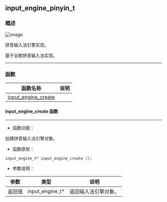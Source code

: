 ## input\_engine\_pinyin\_t
### 概述
![image](images/input_engine_pinyin_t_0.png)


 拼音输入法引擎实现。

 基于谷歌拼音输入法实现。




----------------------------------
### 函数
<p id="input_engine_pinyin_t_methods">

| 函数名称 | 说明 | 
| -------- | ------------ | 
| <a href="#input_engine_pinyin_t_input_engine_create">input\_engine\_create</a> |  |
#### input\_engine\_create 函数
-----------------------

* 函数功能：

> <p id="input_engine_pinyin_t_input_engine_create">
 创建拼音输入法引擎对象。





* 函数原型：

```
input_engine_t* input_engine_create ();
```

* 参数说明：

| 参数 | 类型 | 说明 |
| -------- | ----- | --------- |
| 返回值 | input\_engine\_t* | 返回输入法引擎对象。 |

